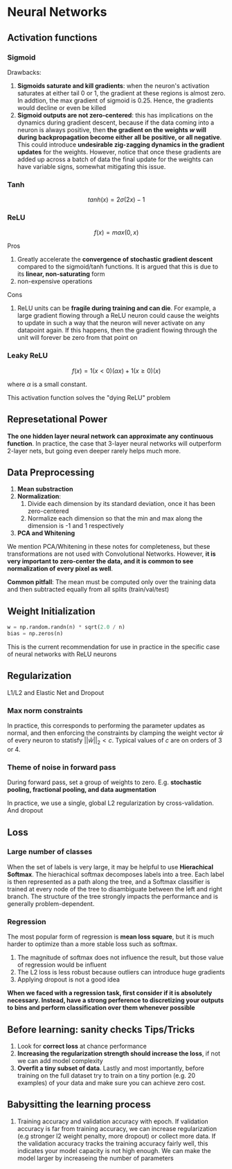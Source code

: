 # Neural Networks

## Activation functions

### Sigmoid

Drawbacks:

1. **Sigmoids saturate and kill gradients**: when the neuron's activation saturates at either tail 0 or 1, the gradient at these regions is almost zero. In addtion, the max gradient of sigmoid is 0.25. Hence, the gradients would decline or even be killed
2. **Sigmoid outputs are not zero-centered**: this has implications on the dynamics during gradient descent, because if the data coming into a neuron is always positive, then **the gradient on the weights $w$ will during backpropagation become either all be positive, or all negative**. This could introduce **undesirable zig-zagging dynamics in the gradient updates** for the weights. However, notice that once these gradients are added up across a batch of data the final update for the weights can have variable signs, somewhat mitigating this issue.

### Tanh

$$
tanh(x) = 2\sigma(2x) -1
$$

### ReLU

$$
f(x) = max(0, x)
$$

Pros

1. Greatly accelerate the **convergence of stochastic gradient descent** compared to the sigmoid/tanh functions. It is argued that this is due to its **linear, non-saturating** form
2. non-expensive operations

Cons

1. ReLU units can be **fragile during training and can die**. For example, a large gradient flowing through a ReLU neuron could cause the weights to update in such a way that the neuron will never activate on any datapoint again. If this happens, then the gradient flowing through the unit will forever be zero from that point on

### Leaky ReLU

$$
f(x) = 1(x<0)(\alpha x) + 1(x \ge 0)(x )
$$

where $\alpha$ is a small constant. 

This activation function solves the "dying ReLU" problem

## Represetational Power

**The one hidden layer neural network can approximate any continuous function**. In practice, the case that 3-layer neural networks will outperform 2-layer nets, but going even deeper rarely helps much more.

## Data Preprocessing

1. **Mean substraction**
2. **Normalization**:
   1. Divide each dimension by its standard deviation, once it has been zero-centered
   2. Normalize each dimension so that the min and max along the dimension is -1 and 1 respectively
3. **PCA and Whitening**

We mention PCA/Whitening in these notes for completeness, but these transformations are not used with Convolutional Networks. However, **it is very important to zero-center the data, and it is common to see normalization of every pixel as well**.

**Common pitfall**: The mean must be computed only over the training data and then subtracted equally from all splits (train/val/test)

## Weight Initialization

```python
w = np.random.randn(n) * sqrt(2.0 / n)
bias = np.zeros(n)
```

This is the current recommendation for use in practice in the specific case of neural networks with ReLU neurons

## Regularization

L1/L2 and Elastic Net and Dropout

### Max norm constraints

In practice, this corresponds to performing the parameter updates as normal, and then enforcing the constraints by clamping the weight vector $\hat w$ of every neuron to statisfy $||\hat w||_2 <c$. Typical values of $c$ are on orders of 3 or 4.

### Theme of noise in forward pass

During forward pass, set a group of weights to zero. E.g. **stochastic pooling, fractional pooling, and data augmentation**

In practice, we use a single, global L2 regularization by cross-validation. And dropout

## Loss

### Large number of classes

When the set of labels is very large, it may be helpful to use **Hierachical Softmax**. The hierachical softmax decomposes labels into a tree.  Each label is then represented as a path along the tree, and a Softmax classifier is trained at every node of the tree to disambiguate between the left and right branch. The structure of the tree strongly impacts the performance and is generally problem-dependent.

### Regression

The most popular form of regression is **mean loss square**, but it is much harder to optimize than a more stable loss such as softmax.

1. The magnitude of softmax does not influence the result, but those value of regression would be influent
2. The L2 loss is less robust because outliers can introduce huge gradients
3. Applying dropout is not a good idea

**When we faced with a regression task, first consider if it is absolutely necessary. Instead, have a strong perference to discretizing your outputs to bins and perform classification over them whenever possible**

## Before learning: sanity checks Tips/Tricks

1. Look for **correct loss** at chance performance
2. **Increasing the regularization strength should increase the loss**, if not we can add model complexity
3. **Overfit a tiny subset of data**. Lastly and most importantly, before training on the full dataset try to train on a tiny portion (e.g. 20 examples) of your data and make sure you can achieve zero cost. 

## Babysitting the learning process

1. Training accuracy and validation accuracy with epoch. If validation accuracy is far from training accuracy, we can increase regularization (e.g stronger l2 weight penalty, more dropout) or collect more data. If the validation accuracy tracks the training accuracy fairly well, this indicates your model capacity is not high enough. We can make the model larger by increaseing the number of parameters
